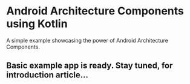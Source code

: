 # Android Architecture Components using Kotlin
A simple example showcasing the power of Android Architecture Components. 
## Basic example app is ready. Stay tuned, for introduction article...
